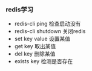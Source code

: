 ### redis学习

* redis-cli ping  检查启动没有
* redis-cli shutdown  关闭redis
* set key value 设置某值
* get key 取出某值
* del key 删除某值
* exists key 检测是否存在










